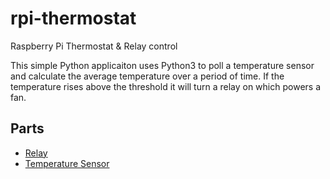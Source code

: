 rpi-thermostat
==============

Raspberry Pi Thermostat &amp; Relay control
 
This simple Python applicaiton uses Python3 to poll a temperature sensor and calculate the average temperature over a period of time.  If the temperature rises above the threshold it will turn a relay on which powers a fan.

## Parts
 - [Relay](http://www.amazon.com/SainSmart-2-CH-2-Channel-Relay-Module/dp/B0057OC6D8/ref=sr_1_7?ie=UTF8&qid=1413730494&sr=8-7&keywords=raspberry+pi+relay)
 - [Temperature Sensor](http://www.amazon.com/365buying-DS18B20-Temperature-Sensor-Waterproof/dp/B008HODWBU/ref=sr_1_2?ie=UTF8&qid=1413730736&sr=8-2&keywords=DS18B20)
